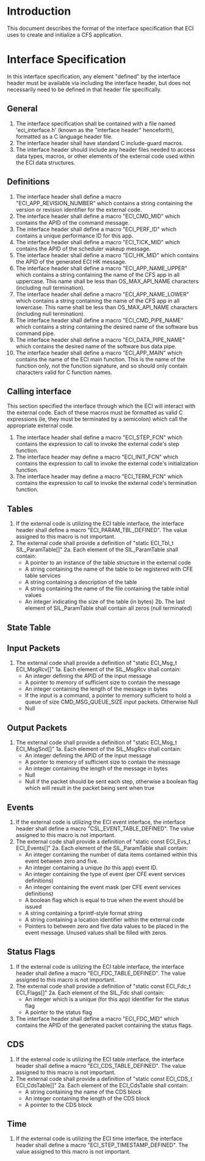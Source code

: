 
# Introduction
This document describes the format of the interface specification that ECI uses to create and initialize a CFS application. 

# Interface Specification
In this interface specification, any element "defined" by the interface header must be available via including the interface header, but does not necessarily need to be defined in that header file specifically. 

## General
1. The interface specification shall be contained with a file named 'eci_interface.h' (known as the "interface header" henceforth), formatted as a C language header file.
2. The interface header shall have standard C include-guard macros.
3. The interface header should include any header files needed to access data types, macros, or other elements of the external code used within the ECI data structures.

## Definitions
1. The interface header shall define a macro "ECI_APP_REVISION_NUMBER" which contains a string containing the version or revision identifier for the external code.
3. The interface header shall define a macro "ECI_CMD_MID" which contains the APID of the command message.
4. The interface header shall define a macro "ECI_PERF_ID" which contains a unique performance ID for this app.
5. The interface header shall define a macro "ECI_TICK_MID" which contains the APID of the scheduler wakeup message.
7. The interface header shall define a macro "ECI_HK_MID" which contains the APID of the generated ECI HK message.
8. The interface header shall define a macro "ECI_APP_NAME_UPPER" which contains a string containing the name of the CFS app in all uppercase. This name shall be less than OS_MAX_API_NAME characters (including null termination).
9. The interface header shall define a macro "ECI_APP_NAME_LOWER" which contains a string containing the name of the CFS app in all lowercase. This name shall be less than OS_MAX_API_NAME characters (including null termination).
10. The interface header shall define a macro "ECI_CMD_PIPE_NAME" which contains a string containing the desired name of the software bus command pipe.
11. The interface header shall define a macro "ECI_DATA_PIPE_NAME" which contains the desired name of the software bus data pipe.
12. The interface header shall define a macro "ECI_APP_MAIN" which contains the name of the ECI main function. This is the name of the function only, not the function signature, and so should only contain characters valid for C function names.

## Calling interface
This section specified the interface through which the ECI will interact with the external code. Each of these macros must be formatted as valid C expressions (ie, they must be terminated by a semicolon) which call the appropriate external code.

1. The interface header shall define a macro "ECI_STEP_FCN" which contains the expression to call to invoke the external code's step function. 
2. The interface header may define a macro "ECI_INIT_FCN" which contains the expression to call to invoke the external code's initialization function. 
3. The interface header may define a macro "ECI_TERM_FCN" which contains the expression to call to invoke the external code's termination function. 

## Tables
1. If the external code is utilizing the ECI table interface, the interface header shall define a macro "ECI_PARAM_TBL_DEFINED". The value assigned to this macro is not important.
2. The external code shall provide a definition of "static ECI_Tbl_t SIL_ParamTable[]" 
2a. Each element of the SIL_ParamTable shall contain:
    - A pointer to an instance of the table structure in the external code
    - A string containing the name of the table to be registered with CFE table services
    - A string containing a description of the table 
    - A string containing the name of the file containing the table initial values
    - An integer indicating the size of the table (in bytes)
2b. The last element of SIL_ParamTable shall contain all zeros (null terminated)

## State Table

## Input Packets
1. The external code shall provide a definition of "static ECI_Msg_t ECI_MsgRcv[]" 
1a. Each element of the SIL_MsgRcv shall contain:
    - An integer defining the APID of the input message
    - A pointer to memory of sufficient size to contain the message
    - An integer containing the length of the message in bytes
    - If the input is a command, a pointer to memory sufficient to hold a queue of size CMD_MSG_QUEUE_SIZE input packets. Otherwise Null
    - Null

## Output Packets
1. The external code shall provide a definition of "static ECI_Msg_t ECI_MsgSnd[]" 
1a. Each element of the SIL_MsgRcv shall contain:
    - An integer defining the APID of the input message
    - A pointer to memory of sufficient size to contain the message
    - An integer containing the length of the message in bytes
    - Null
    - Null if the packet should be sent each step, otherwise a boolean flag which will result in the packet being sent when true
    
## Events
1. If the external code is utilizing the ECI event interface, the interface header shall define a macro "CSL_EVENT_TABLE_DEFINED". The value assigned to this macro is not important.
2. The external code shall provide a definition of "static const ECI_Evs_t ECI_Events[]" 
2a. Each element of the SIL_ParamTable shall contain:
    - An integer containing the number of data items contained within this event between zero and five.
    - An integer containing a unique (to this app) event ID.
    - An integer containing the type of event (per CFE event services definitions)
    - An integer containing the event mask (per CFE event services definitions)
    - A boolean flag which is equal to true when the event should be issued
    - A string containing a fprintf-style format string
    - A string containing a location identifier within the external code
    - Pointers to between zero and five data values to be placed in the event message. Unused values shall be filled with zeros.
    
## Status Flags
1. If the external code is utilizing the ECI table interface, the interface header shall define a macro "ECI_FDC_TABLE_DEFINED". The value assigned to this macro is not important.
2. The external code shall provide a definition of "static const ECI_Fdc_t ECI_Flags[]" 
2a. Each element of the SIL_Fdc shall contain:
    - An integer which is a unique (for this app) identifier for the status flag
    - A pointer to the status flag
3. The interface header shall define a macro "ECI_FDC_MID" which contains the APID of the generated packet containing the status flags.

## CDS
1. If the external code is utilizing the ECI table interface, the interface header shall define a macro "ECI_CDS_TABLE_DEFINED". The value assigned to this macro is not important.
2. The external code shall provide a definition of "static const ECI_CDS_t ECI_CdsTable[]" 
2a. Each element of the ECI_CdsTable shall contain:
    - A string containing the name of the CDS block
    - An integer containing the length of the CDS block
    - A pointer to the CDS block

## Time
1. If the external code is utilizing the ECI time interface, the interface header shall define a macro "ECI_STEP_TIMESTAMP_DEFINED". The value assigned to this macro is not important.

